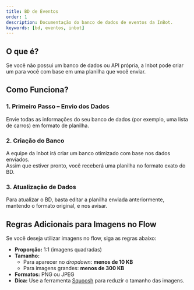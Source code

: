 ```yaml
---
title: BD de Eventos
order: 1
description: Documentação do banco de dados de eventos da InBot.
keywords: [bd, eventos, inbot]
---
```


## O que é?

Se você não possui um banco de dados ou API própria, a Inbot pode criar um para você com base em uma planilha que você enviar.

## Como Funciona?

### 1. Primeiro Passo – Envio dos Dados

Envie todas as informações do seu banco de dados (por exemplo, uma lista de carros) em formato de planilha.

### 2. Criação do Banco

A equipe da Inbot irá criar um banco otimizado com base nos dados enviados.  
Assim que estiver pronto, você receberá uma planilha no formato exato do BD.

### 3. Atualização de Dados

Para atualizar o BD, basta editar a planilha enviada anteriormente, mantendo o formato original, e nos avisar.

## Regras Adicionais para Imagens no Flow

Se você deseja utilizar imagens no flow, siga as regras abaixo:

- **Proporção:** 1:1 (imagens quadradas)
- **Tamanho:**
  - Para aparecer no _dropdown_: **menos de 10 KB**
  - Para imagens grandes: **menos de 300 KB**
- **Formatos:** PNG ou JPEG
- **Dica:** Use a ferramenta [Squoosh](https://squoosh.app/) para reduzir o tamanho das imagens.
